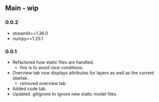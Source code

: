 ## Main - wip

### 0.0.2
* streamlit==1.36.0
* numpy==1.25.1

### 0.0.1
* Refactored how static files are handled.
  * this is to avoid race conditions.
* Overview tab now displays attributes for layers as well as the current obelisk.
  * removed overview tab
* Added code tab.
* Updated .gitignore to ignore new static model files.